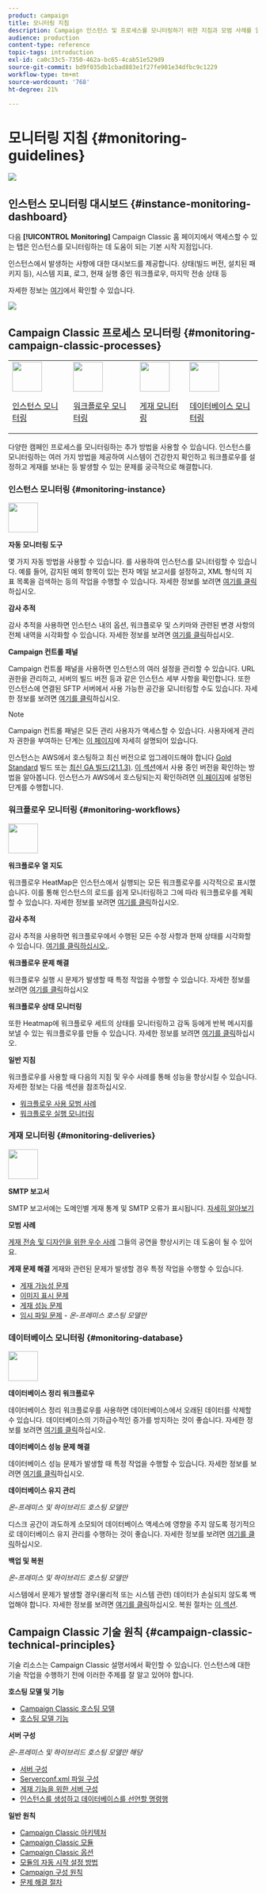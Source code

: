 ```yaml
---
product: campaign
title: 모니터링 지침
description: Campaign 인스턴스 및 프로세스를 모니터링하기 위한 지침과 모범 사례를 알아봅니다.
audience: production
content-type: reference
topic-tags: introduction
exl-id: ca0c33c5-7350-462a-bc65-4cab51e529d9
source-git-commit: bd9f035db1cbad883e1f27fe901e34dfbc9c1229
workflow-type: tm+mt
source-wordcount: '768'
ht-degree: 21%

---
```


# 모니터링 지침 {#monitoring-guidelines}

![](../../assets/v7-only.svg)

## 인스턴스 모니터링 대시보드 {#instance-monitoring-dashboard}

다음 **[!UICONTROL Monitoring]** Campaign Classic 홈 페이지에서 액세스할 수 있는 탭은 인스턴스를 모니터링하는 데 도움이 되는 기본 시작 지점입니다.

인스턴스에서 발생하는 사항에 대한 대시보드를 제공합니다. 상태(빌드 버전, 설치된 패키지 등), 시스템 지표, 로그, 현재 실행 중인 워크플로우, 마지막 전송 상태 등

자세한 정보는 [여기](../../production/using/monitoring-processes.md)에서 확인할 수 있습니다.

![](assets/monitoring_tab.png)

## Campaign Classic 프로세스 모니터링 {#monitoring-campaign-classic-processes}

<table>
<tr><td><img src="assets/do-not-localize/icon_system.svg" width="60px"><p><a href="#monitoring-instance">인스턴스 모니터링</a></p></td>
<td><img src="assets/do-not-localize/icon_workflows.svg" width="60px"><p><a href="#monitoring-workflows">워크플로우 모니터링</a></p></td>
<td><img src="assets/do-not-localize/icon_send.svg" width="60px"><p><a href="#monitoring-deliveries">게재 모니터링</a></p></td>
<td><img src="assets/do-not-localize/icon_database.svg" width="60px"><p><a href="#monitoring-database">데이터베이스 모니터링</a></p></td></tr>
</table>

다양한 캠페인 프로세스를 모니터링하는 추가 방법을 사용할 수 있습니다. 인스턴스를 모니터링하는 여러 가지 방법을 제공하여 시스템이 건강한지 확인하고 워크플로우를 설정하고 게재를 보내는 등 발생할 수 있는 문제를 궁극적으로 해결합니다.

### 인스턴스 모니터링 {#monitoring-instance}

<img src="assets/do-not-localize/icon_system.svg" width="60px">

**자동 모니터링 도구**

몇 가지 자동 방법을 사용할 수 있습니다. 를 사용하여 인스턴스를 모니터링할 수 있습니다. 예를 들어, 감지된 예외 항목이 있는 전자 메일 보고서를 설정하고, XML 형식의 지표 목록을 검색하는 등의 작업을 수행할 수 있습니다. 자세한 정보를 보려면 [여기를 클릭](../../production/using/monitoring-processes.md#automatic-monitoring)하십시오.

**감사 추적**

감사 추적을 사용하면 인스턴스 내의 옵션, 워크플로우 및 스키마와 관련된 변경 사항의 전체 내역을 시각화할 수 있습니다. 자세한 정보를 보려면 [여기를 클릭](../../production/using/audit-trail.md)하십시오.

**Campaign 컨트롤 패널**

Campaign 컨트롤 패널을 사용하면 인스턴스의 여러 설정을 관리할 수 있습니다. URL 권한을 관리하고, 서버의 빌드 버전 등과 같은 인스턴스 세부 사항을 확인합니다. 또한 인스턴스에 연결된 SFTP 서버에서 사용 가능한 공간을 모니터링할 수도 있습니다. 자세한 정보를 보려면 [여기를 클릭](https://experienceleague.adobe.com/docs/control-panel/using/control-panel-home.html?lang=ko)하십시오.

>[!NOTE]
>
>Campaign 컨트롤 패널은 모든 관리 사용자가 액세스할 수 있습니다. 사용자에게 관리자 권한을 부여하는 단계는 [이 페이지](https://experienceleague.adobe.com/docs/control-panel/using/discover-control-panel/managing-permissions.html?lang=ko#discover-control-panel)에 자세히 설명되어 있습니다.
>
>인스턴스는 AWS에서 호스팅하고 최신 버전으로 업그레이드해야 합니다 [Gold Standard](../../rn/using/gs-overview.md) 빌드 또는 [최신 GA 빌드(21.1.3)](../../rn/using/latest-release.md). [이 섹션](../../platform/using/launching-adobe-campaign.md#getting-your-campaign-version)에서 사용 중인 버전을 확인하는 방법을 알아봅니다. 인스턴스가 AWS에서 호스팅되는지 확인하려면 [이 페이지](https://experienceleague.adobe.com/docs/control-panel/using/faq.html)에 설명된 단계를 수행합니다.

### 워크플로우 모니터링 {#monitoring-workflows}

<img src="assets/do-not-localize/icon_workflows.svg" width="60px">

**워크플로우 열 지도**

워크플로우 HeatMap은 인스턴스에서 실행되는 모든 워크플로우를 시각적으로 표시했습니다. 이를 통해 인스턴스의 로드를 쉽게 모니터링하고 그에 따라 워크플로우를 계획할 수 있습니다. 자세한 정보를 보려면 [여기를 클릭](../../workflow/using/heatmap.md)하십시오.

**감사 추적**

감사 추적을 사용하면 워크플로우에서 수행된 모든 수정 사항과 현재 상태를 시각화할 수 있습니다. [여기를 클릭하십시오.](../../production/using/audit-trail.md).

**워크플로우 문제 해결**

워크플로우 실행 시 문제가 발생할 때 특정 작업을 수행할 수 있습니다. 자세한 정보를 보려면 [여기를 클릭](../../production/using/workflow-execution.md)하십시오

**워크플로우 상태 모니터링**

또한 Heatmap에 워크플로우 세트의 상태를 모니터링하고 감독 등에게 반복 메시지를 보낼 수 있는 워크플로우를 만들 수 있습니다. 자세한 정보를 보려면 [여기를 클릭](../../workflow/using/supervising-workflows.md)하십시오.

**일반 지침**

워크플로우를 사용할 때 다음의 지침 및 우수 사례를 통해 성능을 향상시킬 수 있습니다. 자세한 정보는 다음 섹션을 참조하십시오.
* [워크플로우 사용 모범 사례](../../workflow/using/workflow-best-practices.md)
* [워크플로우 실행 모니터링](../../workflow/using/monitoring-workflow-execution.md)

### 게재 모니터링 {#monitoring-deliveries}

<img src="assets/do-not-localize/icon_send.svg" width="60px">

**SMTP 보고서**

SMTP 보고서에는 도메인별 게재 통계 및 SMTP 오류가 표시됩니다. [자세히 알아보기](../../production/using/monitoring-processes.md)

**모범 사례**

[게재 전송 및 디자인을 위한 우수 사례](../../delivery/using/delivery-best-practices.md) 그들의 공연을 향상시키는 데 도움이 될 수 있어요.

**게재 문제 해결**
게재와 관련된 문제가 발생할 경우 특정 작업을 수행할 수 있습니다.
* [게재 가능성 문제](../../production/using/performance-and-throughput-issues.md#deliverability_issues)
* [이미지 표시 문제](../../production/using/image-display-issues.md)
* [게재 성능 문제](../../delivery/using/delivery-performances.md)
* [임시 파일 문제](../../production/using/temporary-files.md) - *온-프레미스 호스팅 모델만*

### 데이터베이스 모니터링 {#monitoring-database}

<img src="assets/do-not-localize/icon_database.svg" width="60px">

**데이터베이스 정리 워크플로우**

데이터베이스 정리 워크플로우를 사용하면 데이터베이스에서 오래된 데이터를 삭제할 수 있습니다. 데이터베이스의 기하급수적인 증가를 방지하는 것이 좋습니다. 자세한 정보를 보려면 [여기를 클릭](../../production/using/database-cleanup-workflow.md)하십시오.

**데이터베이스 성능 문제 해결**

데이터베이스 성능 문제가 발생할 때 특정 작업을 수행할 수 있습니다. 자세한 정보를 보려면 [여기를 클릭](../../production/using/database-performances.md)하십시오.

**데이터베이스 유지 관리**

*온-프레미스 및 하이브리드 호스팅 모델만*

디스크 공간이 과도하게 소모되어 데이터베이스 액세스에 영향을 주지 않도록 정기적으로 데이터베이스 유지 관리를 수행하는 것이 좋습니다. 자세한 정보를 보려면 [여기를 클릭](../../production/using/recommendations.md)하십시오.

**백업 및 복원**

*온-프레미스 및 하이브리드 호스팅 모델만*

시스템에서 문제가 발생할 경우(물리적 또는 시스템 관련) 데이터가 손실되지 않도록 백업해야 합니다. 자세한 정보를 보려면 [여기를 클릭](../../production/using/backup.md)하십시오. 복원 절차는 [이 섹션](../../production/using/restoration.md).

## Campaign Classic 기술 원칙 {#campaign-classic-technical-principles}

기술 리소스는 Campaign Classic 설명서에서 확인할 수 있습니다. 인스턴스에 대한 기술 작업을 수행하기 전에 이러한 주제를 잘 알고 있어야 합니다.

**호스팅 모델 및 기능**

* [Campaign Classic 호스팅 모델](../../installation/using/hosting-models.md)
* [호스팅 모델 기능](../../installation/using/capability-matrix.md)

**서버 구성**

*온-프레미스 및 하이브리드 호스팅 모델만 해당*

* [서버 구성](../../installation/using/configuring-campaign-server.md)
* [Serverconf.xml 파일 구성](../../installation/using/the-server-configuration-file.md)
* [게재 기능을 위한 서버 구성](../../installation/using/email-deliverability.md)
* [인스턴스를 생성하고 데이터베이스를 선언할 명령행](../../installation/using/command-lines.md)

**일반 원칙**

* [Campaign Classic 아키텍처](../../production/using/general-architecture.md)
* [Campaign Classic 모듈](../../production/using/operating-principle.md)
* [Campaign Classic 옵션](../../installation/using/configuring-campaign-options.md)
* [모듈의 자동 시작 설정 방법](../../production/using/administration.md)
* [Campaign 구성 원칙](../../production/using/configuration-principle.md)
* [문제 해결 절차](../../production/using/performance-and-throughput-issues.md)

